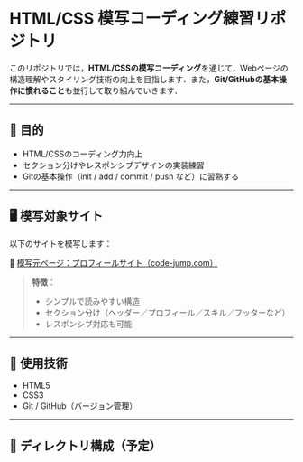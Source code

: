 # HTML/CSS 模写コーディング練習リポジトリ

このリポジトリでは，**HTML/CSSの模写コーディング**を通じて，Webページの構造理解やスタイリング技術の向上を目指します．また，**Git/GitHubの基本操作に慣れること**も並行して取り組んでいきます．

---

## 🎯 目的

- HTML/CSSのコーディング力向上
- セクション分けやレスポンシブデザインの実装練習
- Gitの基本操作（init / add / commit / push など）に習熟する

---

## 🖥️ 模写対象サイト

以下のサイトを模写します：

🔗 [模写元ページ：プロフィールサイト（code-jump.com）](https://code-jump.com/demo/html/profile/)

> **特徴**：
> - シンプルで読みやすい構造
> - セクション分け（ヘッダー／プロフィール／スキル／フッターなど）
> - レスポンシブ対応も可能

---

## 🔧 使用技術

- HTML5
- CSS3
- Git / GitHub（バージョン管理）

---

## 📁 ディレクトリ構成（予定）

